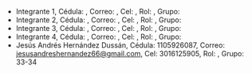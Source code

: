 - Integrante 1, Cédula:    , Correo:     , Cel:    , Rol:    , Grupo:   
- Integrante 2, Cédula:    , Correo:     , Cel:    , Rol:    , Grupo:   
- Integrante 3, Cédula:    , Correo:     , Cel:    , Rol:    , Grupo:   
- Integrante 4, Cédula:    , Correo:     , Cel:    , Rol:    , Grupo:   
- Jesús Andrés Hernández Dussán, Cédula: 1105926087, Correo: jesusandreshernandez66@gmail.com, Cel: 3016125905, Rol:     , Grupo: 33-34
